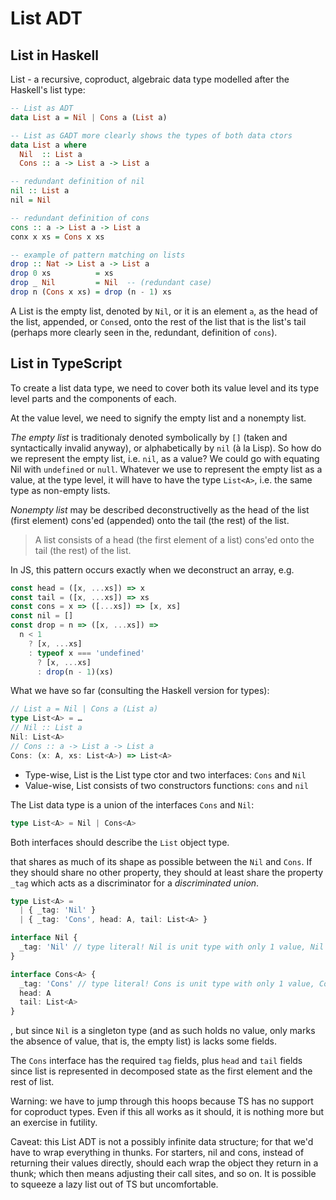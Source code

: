 # List ADT

## List in Haskell

List - a recursive, coproduct, algebraic data type modelled after the Haskell's list type:

```hs
-- List as ADT
data List a = Nil | Cons a (List a)

-- List as GADT more clearly shows the types of both data ctors
data List a where
  Nil  :: List a
  Cons :: a -> List a -> List a

-- redundant definition of nil
nil :: List a
nil = Nil

-- redundant definition of cons
cons :: a -> List a -> List a
conx x xs = Cons x xs

-- example of pattern matching on lists
drop :: Nat -> List a -> List a
drop 0 xs          = xs
drop _ Nil         = Nil  -- (redundant case)
drop n (Cons x xs) = drop (n - 1) xs
```

A List is the empty list, denoted by `Nil`, or it is an element `a`, as the head of the list, appended, or `Cons`ed, onto the rest of the list that is the list's tail (perhaps more clearly seen in the, redundant, definition of `cons`).

## List in TypeScript

To create a list data type, we need to cover both its value level and its type level parts and the components of each.

At the value level, we need to signify the empty list and a nonempty list.

*The empty list* is traditionaly denoted symbolically by `[]` (taken and syntactically invalid anyway), or alphabetically by `nil` (à la Lisp). So how do we represent the empty list, i.e. `nil`, as a value? We could go with equating Nil with `undefined` or `null`. Whatever we use to represent the empty list as a value, at the type level, it will have to have the type `List<A>`, i.e. the same type as non-empty lists.

*Nonempty list* may be described deconstructivelly as the head of the list (first element) cons'ed (appended) onto the tail (the rest) of the list.

>A list consists of a head (the first element of a list) cons'ed onto the tail (the rest) of the list.

In JS, this pattern occurs exactly when we deconstruct an array, e.g.

```js
const head = ([x, ...xs]) => x
const tail = ([x, ...xs]) => xs
const cons = x => ([...xs]) => [x, xs]
const nil = []
const drop = n => ([x, ...xs]) =>
  n < 1
    ? [x, ...xs]
    : typeof x === 'undefined'
      ? [x, ...xs]
      : drop(n - 1)(xs)
```


What we have so far (consulting the Haskell version for types):

```ts
// List a = Nil | Cons a (List a)
type List<A> = …
// Nil :: List a
Nil: List<A>
// Cons :: a -> List a -> List a
Cons: (x: A, xs: List<A>) => List<A>
```




- Type-wise, List is the List type ctor and two interfaces: `Cons` and `Nil`
- Value-wise, List consists of two constructors functions: `cons` and `nil`

The List data type is a union of the interfaces `Cons` and `Nil`:

```ts
type List<A> = Nil | Cons<A>
```

Both interfaces should describe the `List` object type.


that shares as much of its shape as possible between the `Nil` and `Cons`. If they should share no other property, they should at least share the property `_tag` which acts as a discriminator for a *discriminated union*.


```ts
type List<A> =
  | { _tag: 'Nil' }
  | { _tag: 'Cons', head: A, tail: List<A> }
```




```ts
interface Nil {
  _tag: 'Nil' // type literal! Nil is unit type with only 1 value, Nil
}

interface Cons<A> {
  _tag: 'Cons' // type literal! Cons is unit type with only 1 value, Cons
  head: A
  tail: List<A>
}
```


, but since `Nil` is a singleton type (and as such holds no value, only marks the absence of value, that is, the empty list) is lacks some fields.

The `Cons` interface has the required `tag` fields, plus `head` and `tail` fields since list is represented in decomposed state as the first element and the rest of list.

Warning: we have to jump through this hoops because TS has no support for coproduct types. Even if this all works as it should, it is nothing more but an exercise in futility.

Caveat: this List ADT is not a possibly infinite data structure; for that we'd have to wrap everything in thunks. For starters, nil and cons, instead of returning their values directly, should each wrap the object they return in a thunk; which then means adjusting their call sites, and so on. It is possible to squeeze a lazy list out of TS but uncomfortable.
